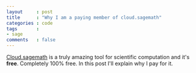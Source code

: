 ```yaml
---
layout     : post
title      : "Why I am a paying member of cloud.sagemath"
categories : code
tags       :
- sage
comments   : false
---
```


[Cloud.sagemath](https://cloud.sagemath.com) is a truly amazing tool for
scientific computation and it's **free**. Completely 100% free. In this post
I'll explain why I pay for it.

